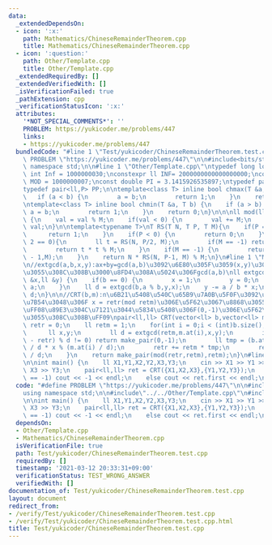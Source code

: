 ```yaml
---
data:
  _extendedDependsOn:
  - icon: ':x:'
    path: Mathematics/ChineseRemainderTheorem.cpp
    title: Mathematics/ChineseRemainderTheorem.cpp
  - icon: ':question:'
    path: Other/Template.cpp
    title: Other/Template.cpp
  _extendedRequiredBy: []
  _extendedVerifiedWith: []
  _isVerificationFailed: true
  _pathExtension: cpp
  _verificationStatusIcon: ':x:'
  attributes:
    '*NOT_SPECIAL_COMMENTS*': ''
    PROBLEM: https://yukicoder.me/problems/447
    links:
    - https://yukicoder.me/problems/447
  bundledCode: "#line 1 \"Test/yukicoder/ChineseRemainderTheorem.test.cpp\"\n#define\
    \ PROBLEM \"https://yukicoder.me/problems/447\"\n\n#include<bits/stdc++.h>\nusing\
    \ namespace std;\n\n#line 1 \"Other/Template.cpp\"\ntypedef long long ll;\nconstexpr\
    \ int Inf = 1000000030;\nconstexpr ll INF= 2000000000000000000;\nconstexpr ll\
    \ MOD = 1000000007;\nconst double PI = 3.1415926535897;\ntypedef pair<ll,ll> P;\n\
    typedef pair<ll,P> PP;\n\ntemplate<class T> inline bool chmax(T &a, T b) {\n \
    \   if (a < b) {\n        a = b;\n        return 1;\n    }\n    return 0;\n}\n\
    \ntemplate<class T> inline bool chmin(T &a, T b) {\n    if (a > b) {\n       \
    \ a = b;\n        return 1;\n    }\n    return 0;\n}\n\n\nll mod(ll val, ll M)\
    \ {\n    val = val % M;\n    if(val < 0) {\n        val += M;\n    }\n    return\
    \ val;\n}\n\ntemplate<typename T>\nT RS(T N, T P, T M){\n    if(P == 0) {\n  \
    \      return 1;\n    }\n    if(P < 0) {\n        return 0;\n    }\n    if(P %\
    \ 2 == 0){\n        ll t = RS(N, P/2, M);\n        if(M == -1) return t * t;\n\
    \        return t * t % M;\n    }\n    if(M == -1) {\n        return N * RS(N,P\
    \ - 1,M);\n    }\n    return N * RS(N, P-1, M) % M;\n}\n#line 1 \"Mathematics/ChineseRemainderTheorem.cpp\"\
    \n//extgcd(a,b,x,y):ax+by=gcd(a,b)\u3092\u6E80\u305F\u3059(x,y)\u304C\u683C\u7D0D\
    \u3055\u308C\u308B\u3000\u8FD4\u308A\u5024\u306Fgcd(a,b)\nll extgcd(ll a,ll b,ll\
    \ &x,ll &y) {\n    if(b == 0) {\n        x = 1;\n        y = 0;\n        return\
    \ a;\n    }\n    ll d = extgcd(b,a % b,y,x);\n    y -= a / b * x;\n    return\
    \ d;\n}\n\n//CRT(b,m):n\u6B21\u5408\u540C\u65B9\u7A0B\u5F0F\u3092\u89E3\u304F\u3002\
    \u7B54\u3048\u306F x = retr(mod retm)\u306E\u5F62\u3067\u8868\u3055\u308C\u308B\
    \uFF08\u89E3\u304C\u7121\u3044\u5834\u5408\u306F(0,-1)\u306E\u5F62\u3067\u8868\
    \u3055\u308C\u308B\uFF09\npair<ll,ll> CRT(vector<ll> b,vector<ll> m) {\n    ll\
    \ retr = 0;\n    ll retm = 1;\n    for(int i = 0;i < (int)b.size();i++) {\n  \
    \      ll x,y;\n        ll d = extgcd(retm,m.at(i),x,y);\n        if((b.at(i)\
    \ - retr) % d != 0) return make_pair(0,-1);\n        ll tmp = (b.at(i) - retr)\
    \ / d * x % (m.at(i) / d);\n        retr += retm * tmp;\n        retm *= m.at(i)\
    \ / d;\n    }\n    return make_pair(mod(retr,retm),retm);\n}\n#line 8 \"Test/yukicoder/ChineseRemainderTheorem.test.cpp\"\
    \n\nint main() {\n    ll X1,Y1,X2,Y2,X3,Y3;\n    cin >> X1 >> Y1 >> X2 >> Y2 >>\
    \ X3 >> Y3;\n    pair<ll,ll> ret = CRT({X1,X2,X3},{Y1,Y2,Y3});\n    if(ret.second\
    \ == -1) cout << -1 << endl;\n    else cout << ret.first << endl;\n}\n"
  code: "#define PROBLEM \"https://yukicoder.me/problems/447\"\n\n#include<bits/stdc++.h>\n\
    using namespace std;\n\n#include\"../../Other/Template.cpp\"\n#include\"../../Mathematics/ChineseRemainderTheorem.cpp\"\
    \n\nint main() {\n    ll X1,Y1,X2,Y2,X3,Y3;\n    cin >> X1 >> Y1 >> X2 >> Y2 >>\
    \ X3 >> Y3;\n    pair<ll,ll> ret = CRT({X1,X2,X3},{Y1,Y2,Y3});\n    if(ret.second\
    \ == -1) cout << -1 << endl;\n    else cout << ret.first << endl;\n}\n"
  dependsOn:
  - Other/Template.cpp
  - Mathematics/ChineseRemainderTheorem.cpp
  isVerificationFile: true
  path: Test/yukicoder/ChineseRemainderTheorem.test.cpp
  requiredBy: []
  timestamp: '2021-03-12 20:33:31+09:00'
  verificationStatus: TEST_WRONG_ANSWER
  verifiedWith: []
documentation_of: Test/yukicoder/ChineseRemainderTheorem.test.cpp
layout: document
redirect_from:
- /verify/Test/yukicoder/ChineseRemainderTheorem.test.cpp
- /verify/Test/yukicoder/ChineseRemainderTheorem.test.cpp.html
title: Test/yukicoder/ChineseRemainderTheorem.test.cpp
---
```

